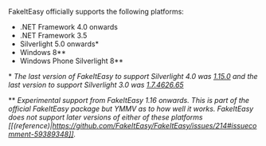 FakeItEasy officially supports the following platforms:
* .NET Framework 4.0 onwards
* .NET Framework 3.5
* Silverlight 5.0 onwards*
* Windows 8**
* Windows Phone Silverlight 8**

\* *The last version of FakeItEasy to support Silverlight 4.0 was [1.15.0](https://www.nuget.org/packages/FakeItEasy/1.15.0) and the last version to support Silverlight 3.0 was [1.7.4626.65](https://www.nuget.org/packages/FakeItEasy/1.7.4626.65)*

\** *Experimental support from FakeItEasy 1.16 onwards. This is part of the official FakeItEasy package but YMMV as to how well it works. FakeItEasy does not support later versions of either of these platforms [[(reference)|https://github.com/FakeItEasy/FakeItEasy/issues/214#issuecomment-59389348]].*